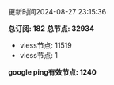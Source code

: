 更新时间2024-08-27 23:15:36

**总订阅: 182**
**总节点: 32934**
- vless节点: 11519
- vless节点: 1

**google ping有效节点: 1240**
